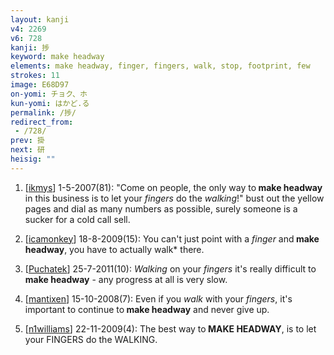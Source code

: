 ```yaml
---
layout: kanji
v4: 2269
v6: 728
kanji: 捗
keyword: make headway
elements: make headway, finger, fingers, walk, stop, footprint, few
strokes: 11
image: E68D97
on-yomi: チョク、ホ
kun-yomi: はかど.る
permalink: /捗/
redirect_from:
 - /728/
prev: 掛
next: 研
heisig: ""
---
```


1) [<a href="http://kanji.koohii.com/profile/ikmys">ikmys</a>] 1-5-2007(81): &quot;Come on people, the only way to<strong> make headway</strong> in this business is to let your <em>fingers</em> do the <em>walking</em>!&quot; bust out the yellow pages and dial as many numbers as possible, surely someone is a sucker for a cold call sell.

2) [<a href="http://kanji.koohii.com/profile/icamonkey">icamonkey</a>] 18-8-2009(15): You can&#039;t just point with a <em>finger</em> and<strong> make headway</strong>, you have to actually walk* there.

3) [<a href="http://kanji.koohii.com/profile/Puchatek">Puchatek</a>] 25-7-2011(10): <em>Walking</em> on your <em>fingers</em> it&#039;s really difficult to<strong> make headway</strong> - any progress at all is very slow.

4) [<a href="http://kanji.koohii.com/profile/mantixen">mantixen</a>] 15-10-2008(7): Even if you <em>walk</em> with your <em>fingers</em>, it&#039;s important to continue to<strong> make headway</strong> and never give up.

5) [<a href="http://kanji.koohii.com/profile/n1williams">n1williams</a>] 22-11-2009(4): The best way to<strong> MAKE HEADWAY</strong>, is to let your FINGERS do the WALKING.

